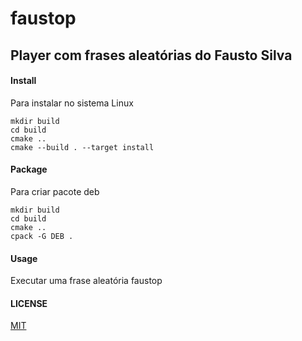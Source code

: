 # faustop

## Player com frases aleatórias do Fausto Silva

#### Install
Para instalar no sistema Linux

    mkdir build
    cd build
    cmake ..
    cmake --build . --target install
    
#### Package
Para criar pacote deb

    mkdir build
    cd build
    cmake ..
    cpack -G DEB .

#### Usage
Executar uma frase aleatória
faustop

#### LICENSE
[MIT](LICENSE)

